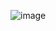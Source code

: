 
![image](https://user-images.githubusercontent.com/115897973/231537829-99e85c0d-dddf-410e-8a59-83d62f284f50.png)
